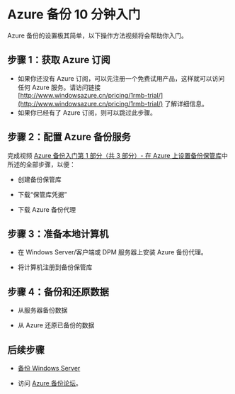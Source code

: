 <properties
   pageTitle="Azure 备份 10 分钟入门"
   description="Azure 备份 10 分钟入门"
   services="backup"
   documentationCenter=""
   authors="Jim-Parker"
   manager="shreeshd"
   editor=""/>

<tags
   ms.service="backup" 
   ms.date="08/20/2015"
   wacn.date="09/15/2015"/>

# Azure 备份 10 分钟入门
Azure 备份的设置极其简单，以下操作方法视频将会帮助你入门。

## 步骤 1：获取 Azure 订阅
+ 如果你还没有 Azure 订阅，可以先注册一个免费试用产品，这样就可以访问任何 Azure 服务。请访问链接 [http://www.windowsazure.cn/pricing/1rmb-trial/](http://www.windowsazure.cn/pricing/1rmb-trial/) 了解详细信息。
+ 如果你已经有了 Azure 订阅，则可以跳过此步骤。

## 步骤 2：配置 Azure 备份服务
完成视频 [Azure 备份入门第 1 部分（共 3 部分）- 在 Azure 上设置备份保管库](http://azure.microsoft.com/documentation/videos/getting-started-with-azure-backup-1-of-3-set-up-a-backup-vault-on-azure/)中所述的全部步骤，以便：

+	创建备份保管库

+	下载“保管库凭据”

+	下载 Azure 备份代理



## 步骤 3：准备本地计算机


+ 在 Windows Server/客户端或 DPM 服务器上安装 Azure 备份代理。

+ 将计算机注册到备份保管库




## 步骤 4：备份和还原数据


+ 从服务器备份数据

+ 从 Azure 还原已备份的数据



## 后续步骤
<!--+ 若要了解有关 Azure 备份的详细信息，请参阅 [Azure 备份概述](documentation/articles/backup-introduction-to-azure-backup)。-->
- [备份 Windows Server](/documentation/articles/backup-azure-backup-windows-server)
+ 访问 [Azure 备份论坛](https://social.msdn.microsoft.com/forums/azure/zh-cn/home?forum=windowsazureonlinebackup)。

<!---HONumber=66-->